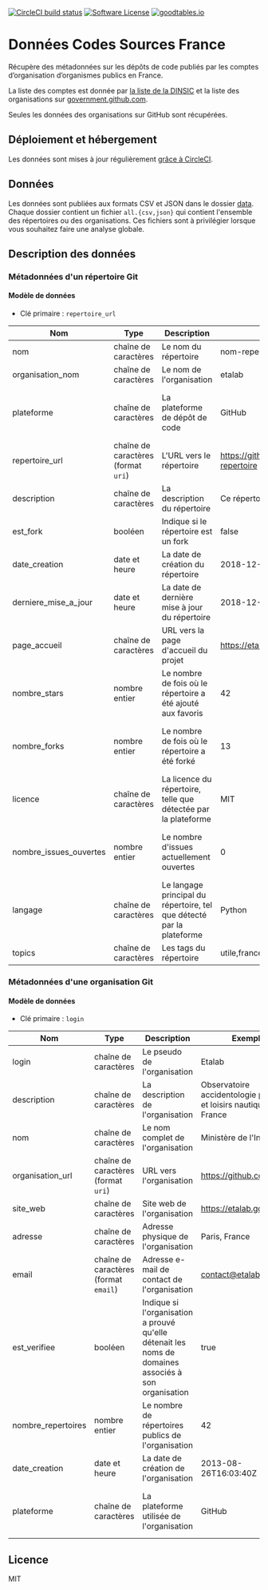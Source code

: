 [![CircleCI build status](https://img.shields.io/circleci/project/github/AntoineAugusti/data-codes-sources-fr.svg?style=flat-square)](https://circleci.com/gh/AntoineAugusti/data-codes-sources-fr)
[![Software License](https://img.shields.io/badge/License-MIT-orange.svg?style=flat-square)](https://github.com/AntoineAugusti/data-codes-sources-fr/blob/master/LICENSE.md)
[![goodtables.io](https://goodtables.io/badge/github/AntoineAugusti/data-codes-sources-fr.svg)](https://goodtables.io/github/AntoineAugusti/data-codes-sources-fr)

# Données Codes Sources France
Récupère des métadonnées sur les dépôts de code publiés par les comptes d’organisation d’organismes publics en France.

La liste des comptes est donnée par [la liste de la DINSIC](https://raw.githubusercontent.com/DISIC/politique-de-contribution-open-source/master/OrgAccounts) et la liste des organisations sur [government.github.com](https://raw.githubusercontent.com/github/government.github.com/gh-pages/_data/governments.yml).

Seules les données des organisations sur GitHub sont récupérées.

## Déploiement et hébergement
Les données sont mises à jour régulièrement [grâce à CircleCI](https://circleci.com/gh/AntoineAugusti/data-codes-sources-fr).

## Données
Les données sont publiées aux formats CSV et JSON dans le dossier [data](data). Chaque dossier contient un fichier `all.{csv,json}` qui contient l'ensemble des répertoires ou des organisations. Ces fichiers sont à privilégier lorsque vous souhaitez faire une analyse globale.

## Description des données

### Métadonnées d'un répertoire Git

#### Modèle de données
- Clé primaire : `repertoire_url`

|Nom|Type|Description|Exemple|Propriétés|
|-|-|-|-|-|
|nom|chaîne de caractères|Le nom du répertoire|nom-repertoire|Valeur obligatoire|
|organisation_nom|chaîne de caractères|Le nom de l'organisation|etalab|Valeur obligatoire|
|plateforme|chaîne de caractères|La plateforme de dépôt de code|GitHub|Valeur obligatoire, Valeurs autorisées : GitHub|
|repertoire_url|chaîne de caractères (format `uri`)|L'URL vers le répertoire|https://github.com/etalab/nom-repertoire|Valeur obligatoire|
|description|chaîne de caractères|La description du répertoire|Ce répertoire est utile|Valeur optionnelle|
|est_fork|booléen|Indique si le répertoire est un fork|false|Valeur obligatoire|
|date_creation|date et heure|La date de création du répertoire|2018-12-01T20:00:55Z|Valeur obligatoire|
|derniere_mise_a_jour|date et heure|La date de dernière mise à jour du répertoire|2018-12-01T20:00:55Z|Valeur obligatoire|
|page_accueil|chaîne de caractères|URL vers la page d'accueil du projet|https://etalab.gouv.fr|Valeur optionnelle|
|nombre_stars|nombre entier|Le nombre de fois où le répertoire a été ajouté aux favoris|42|Valeur obligatoire, Valeur minimale : 0|
|nombre_forks|nombre entier|Le nombre de fois où le répertoire a été forké|13|Valeur obligatoire, Valeur minimale : 0|
|licence|chaîne de caractères|La licence du répertoire, telle que détectée par la plateforme|MIT|Valeur optionnelle|
|nombre_issues_ouvertes|nombre entier|Le nombre d'issues actuellement ouvertes|0|Valeur obligatoire, Valeur minimale : 0|
|langage|chaîne de caractères|Le langage principal du répertoire, tel que détecté par la plateforme|Python|Valeur optionnelle|
|topics|chaîne de caractères|Les tags du répertoire|utile,france,opendata|Valeur optionnelle|

### Métadonnées d'une organisation Git

#### Modèle de données
- Clé primaire : `login`

|Nom|Type|Description|Exemple|Propriétés|
|-|-|-|-|-|
|login|chaîne de caractères|Le pseudo de l'organisation|Etalab|Valeur obligatoire|
|description|chaîne de caractères|La description de l'organisation|Observatoire accidentologie plaisance et loisirs nautiques France|Valeur optionnelle|
|nom|chaîne de caractères|Le nom complet de l'organisation|Ministère de l'Intérieur|Valeur optionnelle|
|organisation_url|chaîne de caractères (format `uri`)|URL vers l'organisation|https://github.com/etalab|Valeur obligatoire|
|site_web|chaîne de caractères|Site web de l'organisation|https://etalab.gouv.fr|Valeur optionnelle|
|adresse|chaîne de caractères|Adresse physique de l'organisation|Paris, France|Valeur optionnelle|
|email|chaîne de caractères (format `email`)|Adresse e-mail de contact de l'organisation|contact@etalab.gouv.fr|Valeur optionnelle|
|est_verifiee|booléen|Indique si l'organisation a prouvé qu'elle détenait les noms de domaines associés à son organisation|true|Valeur obligatoire|
|nombre_repertoires|nombre entier|Le nombre de répertoires publics de l'organisation|42|Valeur obligatoire, Valeur minimale : 0|
|date_creation|date et heure|La date de création de l'organisation|2013-08-26T16:03:40Z|Valeur obligatoire|
|plateforme|chaîne de caractères|La plateforme utilisée de l'organisation|GitHub|Valeur obligatoire, Valeurs autorisées : GitHub|

## Licence
MIT
